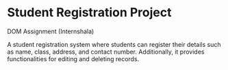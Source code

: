 # Student Registration Project

DOM Assignment (Internshala)

A student registration system where students can register their details such as name,
class, address, and contact number. Additionally, it provides functionalities for editing and
deleting records.
